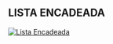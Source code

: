 ## LISTA ENCADEADA

[![Lista Encadeada](https://img.youtube.com/vi/nDnl_b4qeGg/0.jpg)](https://www.youtube.com/watch?v=nDnl_b4qeGg)

